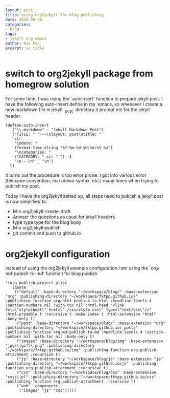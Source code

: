 ```yaml
---
layout: post
title: using org2jekyll for blog publishing
date: 2018-08-30
categories: 
- blog
tags: 
- jekyll org emacs
author: Kai Fan
excerpt: as title
---
```



# switch to org2jekyll package from homegrow solution

For some time, I was using the \`autoinsert' function to prepare jekyll
post. I have the following auto-insert define in my .emacs, so
whenever I create a new markdown file in jekyll \`<sub>post</sub>\` directory it
prompt me for the jekyll header.

    (define-auto-insert
      '("\\.markdown" . "Jekyll Markdown Post")
      '("TITLE: " "---\nlayout: post\ntitle: "
        str
        "\ndate: "
        (format-time-string "%Y-%m-%d %H:%m:%S %z")
        "\ncategories: "
        ("CATEGORY: " str " ") -1
        "\n---\n" _ "\n")
      t)

It turns out the procedure is too error prone. I got into various
error (filename convention, markdown syntax, etc.) many times when
trying to publish my post.

Today I have the org2jekyll setted up, all steps need to publish a jekyll post is
now simplified to:

-   M-x org2jekyll-create-draft
-   Anwser the questions as usual for jekyll headers
-   type type type for the blog body
-   M-x org2jekyll-publish
-   git commit and push to github.io


# org2jekyll configuration

Instead of using the org2jekyll example configuration I am using the
\`org-md-pubish-to-md' function for blog publish

    '(org-publish-project-alist
       (quote
        (("default" :base-directory "~/workspace/blog/" :base-extension "org" :publishing-directory "~/workspace/fktpp.github.io/" :publishing-function org-html-publish-to-html :headline-levels 4 :section-numbers nil :with-toc nil :html-head "<link rel=\"stylesheet\" href=\"./css/style.css\" type=\"text/css\"/>" :html-preamble t :recursive t :make-index t :html-extension "html" :body-only t)
         ("post" :base-directory "~/workspace/blog/" :base-extension "org" :publishing-directory "~/workspace/fktpp.github.io/_posts" :publishing-function org-md-publish-to-md :headline-levels 4 :section-numbers nil :with-toc nil :body-only t)
         ("images" :base-directory "~/workspace/blog/img" :base-extension "jpg\\|gif\\|png" :publishing-directory "~/workspace/fktpp.github.io/img" :publishing-function org-publish-attachment :recursive t)
         ("js" :base-directory "~/workspace/blog/js" :base-extension "js" :publishing-directory "~/workspace/fktpp.github.io/js" :publishing-function org-publish-attachment :recursive t)
         ("css" :base-directory "~/workspace/blog/css" :base-extension "css\\|el" :publishing-directory "~/workspace/fktpp.github.io/css" :publishing-function org-publish-attachment :recursive t)
         ("web" :components
          ("images" "js" "css")))))

